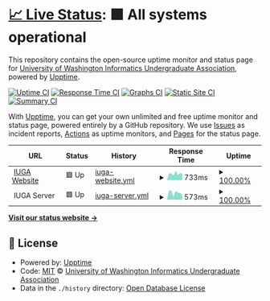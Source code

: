 # [📈 Live Status](https://status.iuga.info): <!--live status--> **🟩 All systems operational**

This repository contains the open-source uptime monitor and status page for [University of Washington Informatics Undergraduate Association](iuga.info), powered by [Upptime](https://github.com/upptime/upptime).

[![Uptime CI](https://github.com/UW-IUGA/status/workflows/Uptime%20CI/badge.svg)](https://github.com/UW-IUGA/status/actions?query=workflow%3A%22Uptime+CI%22)
[![Response Time CI](https://github.com/UW-IUGA/status/workflows/Response%20Time%20CI/badge.svg)](https://github.com/UW-IUGA/status/actions?query=workflow%3A%22Response+Time+CI%22)
[![Graphs CI](https://github.com/UW-IUGA/status/workflows/Graphs%20CI/badge.svg)](https://github.com/UW-IUGA/status/actions?query=workflow%3A%22Graphs+CI%22)
[![Static Site CI](https://github.com/UW-IUGA/status/workflows/Static%20Site%20CI/badge.svg)](https://github.com/UW-IUGA/status/actions?query=workflow%3A%22Static+Site+CI%22)
[![Summary CI](https://github.com/UW-IUGA/status/workflows/Summary%20CI/badge.svg)](https://github.com/UW-IUGA/status/actions?query=workflow%3A%22Summary+CI%22)

With [Upptime](https://upptime.js.org), you can get your own unlimited and free uptime monitor and status page, powered entirely by a GitHub repository. We use [Issues](https://github.com/UW-IUGA/status/issues) as incident reports, [Actions](https://github.com/UW-IUGA/status/actions) as uptime monitors, and [Pages](https://status.iuga.info) for the status page.

<!--start: status pages-->
<!-- This summary is generated by Upptime (https://github.com/upptime/upptime) -->
<!-- Do not edit this manually, your changes will be overwritten -->
<!-- prettier-ignore -->
| URL | Status | History | Response Time | Uptime |
| --- | ------ | ------- | ------------- | ------ |
| <img alt="" src="https://icons.duckduckgo.com/ip3/iuga.info.ico" height="13"> [IUGA Website](https://iuga.info) | 🟩 Up | [iuga-website.yml](https://github.com/UW-IUGA/status/commits/HEAD/history/iuga-website.yml) | <details><summary><img alt="Response time graph" src="./graphs/iuga-website/response-time-week.png" height="20"> 733ms</summary><br><a href="https://status.iuga.info/history/iuga-website"><img alt="Response time 1527" src="https://img.shields.io/endpoint?url=https%3A%2F%2Fraw.githubusercontent.com%2FUW-IUGA%2Fstatus%2FHEAD%2Fapi%2Fiuga-website%2Fresponse-time.json"></a><br><a href="https://status.iuga.info/history/iuga-website"><img alt="24-hour response time 574" src="https://img.shields.io/endpoint?url=https%3A%2F%2Fraw.githubusercontent.com%2FUW-IUGA%2Fstatus%2FHEAD%2Fapi%2Fiuga-website%2Fresponse-time-day.json"></a><br><a href="https://status.iuga.info/history/iuga-website"><img alt="7-day response time 733" src="https://img.shields.io/endpoint?url=https%3A%2F%2Fraw.githubusercontent.com%2FUW-IUGA%2Fstatus%2FHEAD%2Fapi%2Fiuga-website%2Fresponse-time-week.json"></a><br><a href="https://status.iuga.info/history/iuga-website"><img alt="30-day response time 647" src="https://img.shields.io/endpoint?url=https%3A%2F%2Fraw.githubusercontent.com%2FUW-IUGA%2Fstatus%2FHEAD%2Fapi%2Fiuga-website%2Fresponse-time-month.json"></a><br><a href="https://status.iuga.info/history/iuga-website"><img alt="1-year response time 1527" src="https://img.shields.io/endpoint?url=https%3A%2F%2Fraw.githubusercontent.com%2FUW-IUGA%2Fstatus%2FHEAD%2Fapi%2Fiuga-website%2Fresponse-time-year.json"></a></details> | <details><summary><a href="https://status.iuga.info/history/iuga-website">100.00%</a></summary><a href="https://status.iuga.info/history/iuga-website"><img alt="All-time uptime 99.96%" src="https://img.shields.io/endpoint?url=https%3A%2F%2Fraw.githubusercontent.com%2FUW-IUGA%2Fstatus%2FHEAD%2Fapi%2Fiuga-website%2Fuptime.json"></a><br><a href="https://status.iuga.info/history/iuga-website"><img alt="24-hour uptime 100.00%" src="https://img.shields.io/endpoint?url=https%3A%2F%2Fraw.githubusercontent.com%2FUW-IUGA%2Fstatus%2FHEAD%2Fapi%2Fiuga-website%2Fuptime-day.json"></a><br><a href="https://status.iuga.info/history/iuga-website"><img alt="7-day uptime 100.00%" src="https://img.shields.io/endpoint?url=https%3A%2F%2Fraw.githubusercontent.com%2FUW-IUGA%2Fstatus%2FHEAD%2Fapi%2Fiuga-website%2Fuptime-week.json"></a><br><a href="https://status.iuga.info/history/iuga-website"><img alt="30-day uptime 99.84%" src="https://img.shields.io/endpoint?url=https%3A%2F%2Fraw.githubusercontent.com%2FUW-IUGA%2Fstatus%2FHEAD%2Fapi%2Fiuga-website%2Fuptime-month.json"></a><br><a href="https://status.iuga.info/history/iuga-website"><img alt="1-year uptime 99.96%" src="https://img.shields.io/endpoint?url=https%3A%2F%2Fraw.githubusercontent.com%2FUW-IUGA%2Fstatus%2FHEAD%2Fapi%2Fiuga-website%2Fuptime-year.json"></a></details>
| <img alt="" src="https://icons.duckduckgo.com/ip3/null.ico" height="13"> IUGA Server | 🟩 Up | [iuga-server.yml](https://github.com/UW-IUGA/status/commits/HEAD/history/iuga-server.yml) | <details><summary><img alt="Response time graph" src="./graphs/iuga-server/response-time-week.png" height="20"> 573ms</summary><br><a href="https://status.iuga.info/history/iuga-server"><img alt="Response time 450" src="https://img.shields.io/endpoint?url=https%3A%2F%2Fraw.githubusercontent.com%2FUW-IUGA%2Fstatus%2FHEAD%2Fapi%2Fiuga-server%2Fresponse-time.json"></a><br><a href="https://status.iuga.info/history/iuga-server"><img alt="24-hour response time 232" src="https://img.shields.io/endpoint?url=https%3A%2F%2Fraw.githubusercontent.com%2FUW-IUGA%2Fstatus%2FHEAD%2Fapi%2Fiuga-server%2Fresponse-time-day.json"></a><br><a href="https://status.iuga.info/history/iuga-server"><img alt="7-day response time 573" src="https://img.shields.io/endpoint?url=https%3A%2F%2Fraw.githubusercontent.com%2FUW-IUGA%2Fstatus%2FHEAD%2Fapi%2Fiuga-server%2Fresponse-time-week.json"></a><br><a href="https://status.iuga.info/history/iuga-server"><img alt="30-day response time 472" src="https://img.shields.io/endpoint?url=https%3A%2F%2Fraw.githubusercontent.com%2FUW-IUGA%2Fstatus%2FHEAD%2Fapi%2Fiuga-server%2Fresponse-time-month.json"></a><br><a href="https://status.iuga.info/history/iuga-server"><img alt="1-year response time 450" src="https://img.shields.io/endpoint?url=https%3A%2F%2Fraw.githubusercontent.com%2FUW-IUGA%2Fstatus%2FHEAD%2Fapi%2Fiuga-server%2Fresponse-time-year.json"></a></details> | <details><summary><a href="https://status.iuga.info/history/iuga-server">100.00%</a></summary><a href="https://status.iuga.info/history/iuga-server"><img alt="All-time uptime 99.99%" src="https://img.shields.io/endpoint?url=https%3A%2F%2Fraw.githubusercontent.com%2FUW-IUGA%2Fstatus%2FHEAD%2Fapi%2Fiuga-server%2Fuptime.json"></a><br><a href="https://status.iuga.info/history/iuga-server"><img alt="24-hour uptime 100.00%" src="https://img.shields.io/endpoint?url=https%3A%2F%2Fraw.githubusercontent.com%2FUW-IUGA%2Fstatus%2FHEAD%2Fapi%2Fiuga-server%2Fuptime-day.json"></a><br><a href="https://status.iuga.info/history/iuga-server"><img alt="7-day uptime 100.00%" src="https://img.shields.io/endpoint?url=https%3A%2F%2Fraw.githubusercontent.com%2FUW-IUGA%2Fstatus%2FHEAD%2Fapi%2Fiuga-server%2Fuptime-week.json"></a><br><a href="https://status.iuga.info/history/iuga-server"><img alt="30-day uptime 100.00%" src="https://img.shields.io/endpoint?url=https%3A%2F%2Fraw.githubusercontent.com%2FUW-IUGA%2Fstatus%2FHEAD%2Fapi%2Fiuga-server%2Fuptime-month.json"></a><br><a href="https://status.iuga.info/history/iuga-server"><img alt="1-year uptime 99.99%" src="https://img.shields.io/endpoint?url=https%3A%2F%2Fraw.githubusercontent.com%2FUW-IUGA%2Fstatus%2FHEAD%2Fapi%2Fiuga-server%2Fuptime-year.json"></a></details>

<!--end: status pages-->

[**Visit our status website →**](https://status.iuga.info)

## 📄 License

- Powered by: [Upptime](https://github.com/upptime/upptime)
- Code: [MIT](./LICENSE) © [University of Washington Informatics Undergraduate Association](iuga.info)
- Data in the `./history` directory: [Open Database License](https://opendatacommons.org/licenses/odbl/1-0/)
